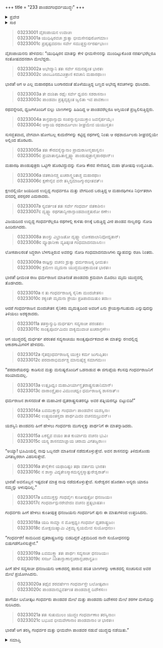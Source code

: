 +++
title = "233 ಪಾಂಡವಗಂಧರ್ವಯುದ್ಧಃ"
+++

<details><summary>ಪ್ರವೇಶ</summary>


।।   ಓಂ ಓಂ ನಮೋ ನಾರಾಯಣಾಯ।।   ಶ್ರೀ ವೇದವ್ಯಾಸಾಯ ನಮಃ ।।

ಶ್ರೀ ಕೃಷ್ಣದ್ವೈಪಾಯನ ವೇದವ್ಯಾಸ ವಿರಚಿತ  

**ಶ್ರೀ ಮಹಾಭಾರತ**

**ಆರಣ್ಯಕ ಪರ್ವ**

**ಘೋಷಯಾತ್ರಾ ಪರ್ವ**

**ಅಧ್ಯಾಯ 233**

</details>


<details><summary>ಸಾರ</summary>

ಭೀಮನನ್ನು ಮುಂದಿಟ್ಟುಕೊಂಡು ಬಂದ ನಾಲ್ವರು ಪಾಂಡವರೂ ಗಂಧರ್ವರೊಂದಿಗೆ ಹೋರಾಡಿದುದು (1-10). ಅರ್ಜುನ ಮತ್ತು ಗಂಧರ್ವರ ನಡುವೆ ಭೀಕರ ಯುದ್ಧ (11-21).

</details>


> 03233001 ವೈಶಂಪಾಯನ ಉವಾಚ।  
03233001a ಯುಧಿಷ್ಠಿರವಚಃ ಶ್ರುತ್ವಾ ಭೀಮಸೇನಪುರೋಗಮಾಃ।  
03233001c ಪ್ರಹೃಷ್ಟವದನಾಃ ಸರ್ವೇ ಸಮುತ್ತಸ್ಥುರ್ನರರ್ಷಭಾಃ।।

ವೈಶಂಪಾಯನನು ಹೇಳಿದನು: “ಯುಧಿಷ್ಠಿರನ ಮಾತನ್ನು ಕೇಳಿ ಭೀಮಸೇನನನ್ನು ಮುಂದಿಟ್ಟುಕೊಂಡ ನರರ್ಷಭರೆಲ್ಲರೂ ಸಂತೋಷವದನರಾಗಿ ಮೇಲೆದ್ದರು.

> 03233002a ಅಭೇದ್ಯಾನಿ ತತಃ ಸರ್ವೇ ಸಮನಹ್ಯಂತ ಭಾರತ।  
03233002c ಜಾಂಬೂನದವಿಚಿತ್ರಾಣಿ ಕವಚಾನಿ ಮಹಾರಥಾಃ।।

ಭಾರತ! ಆಗ ಆ ಎಲ್ಲ ಮಹಾರಥರೂ ಬಂಗಾರದಂತೆ ಹೊಳೆಯುತ್ತಿದ್ದ ಬಣ್ಣದ ಅಭೇದ್ಯ ಕವಚಗಳನ್ನು ಧರಿಸಿದರು.

> 03233003a ತೇ ದಂಶಿತಾ ರಥೈಃ ಸರ್ವೇ ಧ್ವಜಿನಃ ಸಶರಾಸನಾಃ।  
03233003c ಪಾಂಡವಾಃ ಪ್ರತ್ಯದೃಶ್ಯಂತ ಜ್ವಲಿತಾ ಇವ ಪಾವಕಾಃ।।

ರಥವನ್ನೇರಿದ, ಧ್ವಜಗಳೊಂದಿಗೆ ಬಿಲ್ಲು ಬಾಣಗಳನ್ನು ಹಿಡಿದಿದ್ದ ಆ ಪಾಂಡವರೆಲ್ಲರೂ ಅಗ್ನಿಯಂತೆ ಪ್ರಜ್ವಲಿಸುತ್ತಿದ್ದರು.

> 03233004a ತಾನ್ರಥಾನ್ಸಾಧು ಸಂಪನ್ನಾನ್ಸಂಯುಕ್ತಾಂ ಜವನೈರ್ಹಯೈಃ।  
03233004c ಆಸ್ಥಾಯ ರಥಶಾರ್ದೂಲಾಃ ಶೀಘ್ರಮೇವ ಯಯುಸ್ತತಃ।

ಸುಸಜ್ಜಿತವಾದ, ವೇಗವಾಗಿ ಹೋಗಬಲ್ಲ ಕುದುರೆಗಳನ್ನು ಕಟ್ಟಿದ್ದ ರಥಗಳಲ್ಲಿ ನಿಂತು ಆ ರಥಶಾರ್ದೂಲರು ಶೀಘ್ರದಲ್ಲಿಯೇ ಅಲ್ಲಿಂದ ಹೊರಟರು.

> 03233005a ತತಃ ಕೌರವಸೈನ್ಯಾನಾಂ ಪ್ರಾದುರಾಸೀನ್ಮಹಾಸ್ವನಃ।  
03233005c ಪ್ರಯಾತಾನ್ಸಹಿತಾನ್ದೃಷ್ಟ್ವಾ ಪಾಂಡುಪುತ್ರಾನ್ಮಹಾರಥಾನ್।।

ಮಹಾರಥಿ ಪಾಂಡುಪುತ್ರರು ಒಟ್ಟಿಗೇ ಹೊರಟಿದ್ದುದನ್ನು ನೋಡಿ ಕೌರವ ಸೇನೆಯಲ್ಲಿ ಮಹಾ ಘೋಷವು ಉದ್ಭವಿಸಿತು.

> 03233006a ಜಿತಕಾಶಿನಶ್ಚ ಖಚರಾಸ್ತ್ವರಿತಾಶ್ಚ ಮಹಾರಥಾಃ।   
03233006c ಕ್ಷಣೇನೈವ ವನೇ ತಸ್ಮಿನ್ಸಮಾಜಗ್ಮುರಭೀತವತ್।।

ಕ್ಷಣದಲ್ಲಿಯೇ ಜಯದಿಂದ ಉಬ್ಬಿದ್ದ ಗಂಧರ್ವರೂ ಮತ್ತು ವೇಗದಿಂದ ಬರುತ್ತಿದ್ದ ಆ ಮಹಾರಥಿಗಳೂ ನಿರ್ಭೀತರಾಗಿ ವನದಲ್ಲಿ ಪರಸ್ಪರರ ಎದುರಾದರು.

> 03233007a ನ್ಯವರ್ತಂತ ತತಃ ಸರ್ವೇ ಗಂಧರ್ವಾ ಜಿತಕಾಶಿನಃ।  
03233007c ದೃಷ್ಟ್ವಾ ರಥಗತಾನ್ವೀರಾನ್ಪಾಂಡವಾಂಶ್ಚತುರೋ ರಣೇ।।

ವಿಜಯದಿಂದ ಉಬ್ಬಿದ್ದ ಗಂಧರ್ವರೆಲ್ಲರೂ ರಥಗಳಲ್ಲಿ ಕುಳಿತು ರಣಕ್ಕೆ ಬರುತ್ತಿದ್ದ ವೀರ ಪಾಂಡವ ನಾಲ್ವರನ್ನು ನೋಡಿ ಹಿಂದಿರುಗಿದರು.

> 03233008a ತಾಂಸ್ತು ವಿಭ್ರಾಜತೋ ದೃಷ್ಟ್ವಾ ಲೋಕಪಾಲಾನಿವೋದ್ಯತಾನ್।  
03233008c ವ್ಯೂಢಾನೀಕಾ ವ್ಯತಿಷ್ಠಂತ ಗಂಧಮಾದನವಾಸಿನಃ।।

ಲೋಕಪಾಲರಂತೆ ಸಿದ್ಧರಾಗಿ ಬೆಳಗುತ್ತಿರುವ ಅವರನ್ನು ನೋಡಿ ಗಂಧಮಾದನವಾಸಿಗಳು ವ್ಯೂಹವನ್ನು ರಚಿಸಿ ನಿಂತರು.

> 03233009a ರಾಜ್ಞಸ್ತು ವಚನಂ ಶ್ರುತ್ವಾ ಧರ್ಮರಾಜಸ್ಯ ಧೀಮತಃ।  
03233009c ಕ್ರಮೇಣ ಮೃದುನಾ ಯುದ್ಧಮುಪಕ್ರಾಮಂತ ಭಾರತ।।

ಭಾರತ! ಧೀಮಂತ ರಾಜ ಧರ್ಮರಾಜನ ಮಾತಿನಂತೆ ಪಾಂಡವರು ಕ್ರಮವಾಗಿ ಮೊದಲು ಮೃದು ಯುದ್ಧದಲ್ಲಿ ತೊಡಗಿದರು.

> 03233010a ನ ತು ಗಂಧರ್ವರಾಜಸ್ಯ ಸೈನಿಕಾ ಮಂದಚೇತಸಃ।  
03233010c ಶಕ್ಯಂತೇ ಮೃದುನಾ ಶ್ರೇಯಃ ಪ್ರತಿಪಾದಯಿತುಂ ತದಾ।।

ಆದರೆ ಗಂಧರ್ವರಾಜನ ಮಂದಚೇತಸ ಸೈನಿಕರು ಮೃದುತ್ವದಿಂದ ಅವರಿಗೆ ಏನು ಶ್ರೇಯಸ್ಸಾಗಬಹುದು ಎನ್ನುವುದನ್ನು ತಿಳಿಯಲು ಅಶಕ್ಯರಾದರು.

> 03233011a ತತಸ್ತಾನ್ಯುಧಿ ದುರ್ಧರ್ಷಃ ಸವ್ಯಸಾಚೀ ಪರಂತಪಃ।   
03233011c ಸಾಂತ್ವಪೂರ್ವಮಿದಂ ವಾಕ್ಯಮುವಾಚ ಖಚರಾನ್ರಣೇ।।

ಆಗ ಯುದ್ಧದಲ್ಲಿ ದುರ್ಧರ್ಷ ಪರಂತಪ ಸವ್ಯಸಾಚಿಯು ಸಾಂತ್ವಪೂರ್ವಕವಾದ ಈ ಮಾತನ್ನು ರಣದಲ್ಲಿದ್ದ ಆಕಾಶಗಾಮಿಗಳಿಗೆ ಹೇಳಿದನು.

> 03233012a ನೈತದ್ಗಂಧರ್ವರಾಜಸ್ಯ ಯುಕ್ತಂ ಕರ್ಮ ಜುಗುಪ್ಸಿತಂ।  
03233012c ಪರದಾರಾಭಿಮರ್ಶಶ್ಚ ಮಾನುಷೈಶ್ಚ ಸಮಾಗಮಃ।।

“ಪರದಾರೆಯರನ್ನು ಕಾಡಿಸುವ ಮತ್ತು ಮನುಷ್ಯರೊಂದಿಗೆ ಒಡನಾಡುವ ಈ ಜಿಗುಪ್ಸೆಯ ಕೆಲಸವು ಗಂಧರ್ವರಾಜನಿಗೆ ಸರಿಯಾದುದಲ್ಲ.

> 03233013a ಉತ್ಸೃಜಧ್ವಂ ಮಹಾವೀರ್ಯಾನ್ಧೃತರಾಷ್ಟ್ರಸುತಾನಿಮಾನ್।  
03233013c ದಾರಾಂಶ್ಚೈಷಾಂ ವಿಮುಂಚಧ್ವಂ ಧರ್ಮರಾಜಸ್ಯ ಶಾಸನಾತ್।।

ಧರ್ಮರಾಜನ ಶಾಸನದಂತೆ ಈ ಮಹಾವೀರ ಧೃತರಾಷ್ಟ್ರಸುತರನ್ನೂ ಅವರ ಪತ್ನಿಯರನ್ನೂ ಬಿಟ್ಟುಬಿಡಿ!”

> 03233014a ಏವಮುಕ್ತಾಸ್ತು ಗಂಧರ್ವಾಃ ಪಾಂಡವೇನ ಯಶಸ್ವಿನಾ।  
03233014c ಉತ್ಸ್ಮಯಂತಸ್ತದಾ ಪಾರ್ಥಮಿದಂ ವಚನಮಬ್ರುವನ್।।

ಯಶಸ್ವಿನಿ ಪಾಂಡವನು ಹೀಗೆ ಹೇಳಲು ಗಂಧರ್ವರು ಮುಗುಳ್ನಕ್ಕು ಪಾರ್ಥನಿಗೆ ಈ ಮಾತನ್ನಾಡಿದರು.

> 03233015a ಏಕಸ್ಯೈವ ವಯಂ ತಾತ ಕುರ್ಯಾಮ ವಚನಂ ಭುವಿ।  
03233015c ಯಸ್ಯ ಶಾಸನಮಾಜ್ಞಾಯ ಚರಾಮ ವಿಗತಜ್ವರಾಃ।।

“ಅಯ್ಯಾ! ಭೂಮಿಯಲ್ಲಿ ನಾವು ಒಬ್ಬನದೇ ಮಾತಿನಂತೆ ನಡೆದುಕೊಳ್ಳುತ್ತೇವೆ. ಅವನ ಶಾಸನವನ್ನು ತಿಳಿದುಕೊಂಡು ವಿಗತಜ್ವರರಾಗಿ ವಿಹರಿಸುತ್ತೇವೆ.

> 03233016a ತೇನೈಕೇನ ಯಥಾದಿಷ್ಟಂ ತಥಾ ವರ್ತಾಮ ಭಾರತ।  
03233016c ನ ಶಾಸ್ತಾ ವಿದ್ಯತೇಽಸ್ಮಾಕಮನ್ಯಸ್ತಸ್ಮಾತ್ಸುರೇಶ್ವರಾತ್।।

ಭಾರತ! ಅವನೊಬ್ಬನ ಇಷ್ಟದಂತೆ ಮಾತ್ರ ನಾವು ನಡೆದುಕೊಳ್ಳುತ್ತೇವೆ. ಸುರೇಶ್ವರನ ಹೊರತಾಗಿ ಅನ್ಯರು ಯಾರೂ ನಮ್ಮನ್ನು ಆಳುವುದಿಲ್ಲ.”

> 03233017a ಏವಮುಕ್ತಸ್ತು ಗಂಧರ್ವೈಃ ಕುಂತೀಪುತ್ರೋ ಧನಂಜಯಃ।  
03233017c ಗಂಧರ್ವಾನ್ಪುನರೇವೇದಂ ವಚನಂ ಪ್ರತ್ಯಭಾಷತ।।

ಗಂಧರ್ವರು ಹೀಗೆ ಹೇಳಲು ಕುಂತೀಪುತ್ರ ಧನಂಜಯನು ಗಂಧರ್ವರಿಗೆ ಪುನಃ ಈ ಮಾತುಗಳಿಂದ ಉತ್ತರಿಸಿದನು.

> 03233018a ಯದಿ ಸಾಮ್ನಾ ನ ಮೋಕ್ಷಧ್ವಂ ಗಂಧರ್ವಾ ಧೃತರಾಷ್ಟ್ರಜಂ।  
03233018c ಮೋಕ್ಷಯಿಷ್ಯಾಮಿ ವಿಕ್ರಮ್ಯ ಸ್ವಯಮೇವ ಸುಯೋಧನಂ।।

“ಗಂಧರ್ವರೇ! ಸಾಮದಿಂದ ಧೃತರಾಷ್ಟ್ರಜನನ್ನು ಬಿಡದಿದ್ದರೆ ವಿಕ್ರಮದಿಂದ ನಾನೇ ಸುಯೋಧನನನ್ನು ಬಿಡುಗಡೆಗೊಳಿಸುತ್ತೇನೆ.”

> 03233019a ಏವಮುಕ್ತ್ವಾ ತತಃ ಪಾರ್ಥಃ ಸವ್ಯಸಾಚೀ ಧನಂಜಯಃ।  
03233019c ಸಸರ್ಜ ನಿಶಿತಾನ್ಬಾಣಾನ್ಖಚರಾನ್ಖಚರಾನ್ಪ್ರತಿ।।

ಹೀಗೆ ಹೇಳಿ ಸವ್ಯಸಾಚೀ ಧನಂಜಯನು ಆಕಾಶದಲ್ಲಿ ಹಾರುವ ಹರಿತ ಬಾಣಗಳನ್ನು ಆಕಾಶದಲ್ಲಿ ಸಂಚರಿಸುವ ಅವರ ಮೇಲೆ ಪ್ರಯೋಗಿಸಿದನು.

> 03233020a ತಥೈವ ಶರವರ್ಷೇಣ ಗಂಧರ್ವಾಸ್ತೇ ಬಲೋತ್ಕಟಾಃ।  
03233020c ಪಾಂಡವಾನಭ್ಯವರ್ತಂತ ಪಾಂಡವಾಶ್ಚ ದಿವೌಕಸಃ।।

ಹಾಗೆಯೇ ಬಲೋತ್ಕಟ ಗಂಧರ್ವರು ಪಾಂಡವರ ಮೇಲೆ ಮತ್ತು ಪಾಂಡವರು ದಿವೌಕಸರ ಮೇಲೆ ಶರಗಳ ಮಳೆಯನ್ನು ಸುರಿಸಿದರು.

> 03233021a ತತಃ ಸುತುಮುಲಂ ಯುದ್ಧಂ ಗಂಧರ್ವಾಣಾಂ ತರಸ್ವಿನಾಂ।   
03233021c ಬಭೂವ ಭೀಮವೇಗಾನಾಂ ಪಾಂಡವಾನಾಂ ಚ ಭಾರತ।।

ಭಾರತ! ಆಗ ತರಸ್ವಿ ಗಂಧರ್ವರ ಮತ್ತು ಭೀಮವೇಗಿ ಪಾಂಡವರ ನಡುವೆ ಯುದ್ಧವು ನಡೆಯಿತು.”


<details><summary>ಸಮಾಪ್ತಿ</summary>


ಇತಿ ಶ್ರೀ ಮಹಾಭಾರತೇ ಆರಣ್ಯಕ ಪರ್ವಣಿ ಘೋಷಯಾತ್ರಾ ಪರ್ವಣಿ ಪಾಂಡವಗಂಧರ್ವಯುದ್ಧೇ ತ್ರ್ಯಸ್ತ್ರಿಂಶದಧಿಕದ್ವಿಶತತಮೋಽಧ್ಯಾಯಃ।  
ಇದು ಮಹಾಭಾರತದ ಆರಣ್ಯಕ ಪರ್ವದಲ್ಲಿ ಘೋಷಯಾತ್ರಾ ಪರ್ವದಲ್ಲಿ ಪಾಂಡವಗಂಧರ್ವಯುದ್ಧದಲ್ಲಿ ಇನ್ನೂರಾಮೂವತ್ಮೂರನೆಯ ಅಧ್ಯಾಯವು.


</details>

